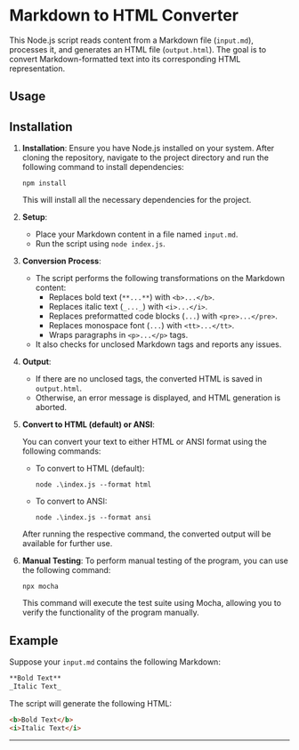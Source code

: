 
# Markdown to HTML Converter

This Node.js script reads content from a Markdown file (`input.md`), processes it, and generates an HTML file (`output.html`). The goal is to convert Markdown-formatted text into its corresponding HTML representation.

## Usage

## Installation

1. **Installation**: Ensure you have Node.js installed on your system. After cloning the repository, navigate to the project directory and run the following command to install dependencies:

    ```
    npm install
    ```

    This will install all the necessary dependencies for the project.



2. **Setup**:
   - Place your Markdown content in a file named `input.md`.
   - Run the script using `node index.js`.


3. **Conversion Process**:
   - The script performs the following transformations on the Markdown content:
     - Replaces bold text (`**...**`) with `<b>...</b>`.
     - Replaces italic text (`_..._`) with `<i>...</i>`.
     - Replaces preformatted code blocks (```...```) with `<pre>...</pre>`.
     - Replaces monospace font (``...``) with `<tt>...</tt>`.
     - Wraps paragraphs in `<p>...</p>` tags.
   - It also checks for unclosed Markdown tags and reports any issues.


4. **Output**:
   - If there are no unclosed tags, the converted HTML is saved in `output.html`.
   - Otherwise, an error message is displayed, and HTML generation is aborted.

 
5. **Convert to HTML (default) or ANSI**:

   You can convert your text to either HTML or ANSI format using the following commands:

   - To convert to HTML (default):
     ```
     node .\index.js --format html
     ```

   - To convert to ANSI:
     ```
     node .\index.js --format ansi
     ```

   After running the respective command, the converted output will be available for further use.



6. **Manual Testing**:
   To perform manual testing of the program, you can use the following command:

    ```
    npx mocha
    ```

    This command will execute the test suite using Mocha, allowing you to verify the functionality of the program manually.


## Example

Suppose your `input.md` contains the following Markdown:

```markdown
**Bold Text**
_Italic Text_
```

The script will generate the following HTML:

```html
<b>Bold Text</b>
<i>Italic Text</i>
```

---

